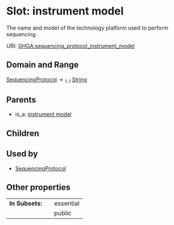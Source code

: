 
# Slot: instrument model


The name and model of the technology platform used to perform sequencing.

URI: [GHGA:sequencing_protocol_instrument_model](https://w3id.org/GHGA/sequencing_protocol_instrument_model)


## Domain and Range

[SequencingProtocol](SequencingProtocol.md) &#8594;  <sub>1..1</sub> [String](types/String.md)

## Parents

 *  is_a: [instrument model](instrument_model.md)

## Children


## Used by

 * [SequencingProtocol](SequencingProtocol.md)

## Other properties

|  |  |  |
| --- | --- | --- |
| **In Subsets:** | | essential |
|  | | public |

